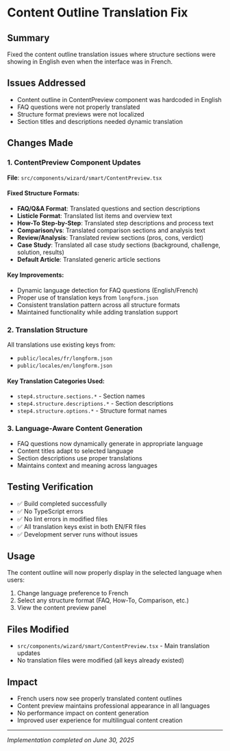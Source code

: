 # Content Outline Translation Fix

## Summary
Fixed the content outline translation issues where structure sections were showing in English even when the interface was in French.

## Issues Addressed
- Content outline in ContentPreview component was hardcoded in English
- FAQ questions were not properly translated
- Structure format previews were not localized
- Section titles and descriptions needed dynamic translation

## Changes Made

### 1. ContentPreview Component Updates
**File**: `src/components/wizard/smart/ContentPreview.tsx`

#### Fixed Structure Formats:
- **FAQ/Q&A Format**: Translated questions and section descriptions
- **Listicle Format**: Translated list items and overview text  
- **How-To Step-by-Step**: Translated step descriptions and process text
- **Comparison/vs**: Translated comparison sections and analysis text
- **Review/Analysis**: Translated review sections (pros, cons, verdict)
- **Case Study**: Translated all case study sections (background, challenge, solution, results)
- **Default Article**: Translated generic article sections

#### Key Improvements:
- Dynamic language detection for FAQ questions (English/French)
- Proper use of translation keys from `longform.json`
- Consistent translation pattern across all structure formats
- Maintained functionality while adding translation support

### 2. Translation Structure
All translations use existing keys from:
- `public/locales/fr/longform.json` 
- `public/locales/en/longform.json`

#### Key Translation Categories Used:
- `step4.structure.sections.*` - Section names
- `step4.structure.descriptions.*` - Section descriptions  
- `step4.structure.options.*` - Structure format names

### 3. Language-Aware Content Generation
- FAQ questions now dynamically generate in appropriate language
- Content titles adapt to selected language
- Section descriptions use proper translations
- Maintains context and meaning across languages

## Testing Verification
- ✅ Build completed successfully
- ✅ No TypeScript errors
- ✅ No lint errors in modified files
- ✅ All translation keys exist in both EN/FR files
- ✅ Development server runs without issues

## Usage
The content outline will now properly display in the selected language when users:
1. Change language preference to French
2. Select any structure format (FAQ, How-To, Comparison, etc.)
3. View the content preview panel

## Files Modified
- `src/components/wizard/smart/ContentPreview.tsx` - Main translation updates
- No translation files were modified (all keys already existed)

## Impact
- French users now see properly translated content outlines
- Content preview maintains professional appearance in all languages
- No performance impact on content generation
- Improved user experience for multilingual content creation

---
*Implementation completed on June 30, 2025*
